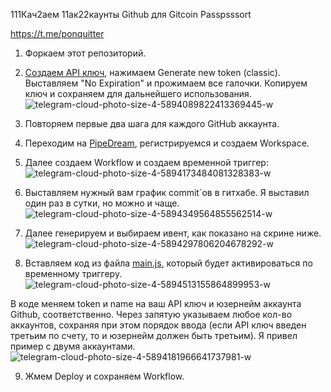 111Кач2аем 11ак22каунты Github для Gitcoin Passpsssort

https://t.me/ponquitter

1. Форкаем этот репозиторий.

2. [Создаем API ключ](https://github.com/settings/tokens/new), нажимаем Generate new token (classic). Выставляем "No 
Expiration" и прожимаем все галочки. Копируем ключ и сохраняем для дальнейшего
использования.
![telegram-cloud-photo-size-4-5894089822413369445-w](https://github.com/hhermesa/randomCatFacts/assets/56301001/4186ea57-a5c0-439f-8ad2-fae44f83f903)

3. Повторяем первые два шага для каждого GitHub аккаунта.
4. Переходим на [PipeDream](https://pipedream.com), регистрируемся и создаем Workspace.

5. Далее создаем Workflow и создаем временной триггер:
![telegram-cloud-photo-size-4-5894173484081328383-w](https://github.com/hhermesa/randomCatFacts/assets/56301001/63009e98-5ab8-4fbf-8028-a66c92292f08)

6. Выставляем нужный вам график commit`ов в гитхабе. Я выставил один раз в cутки, но можно и чаще.
![telegram-cloud-photo-size-4-5894349564855562514-w](https://github.com/hhermesa/randomCatFacts/assets/56301001/d87905d0-877d-4e8f-a134-e6ddc58ea861)

7. Далее генерируем и выбираем ивент, как показано на скрине ниже.
![telegram-cloud-photo-size-4-5894297806204678292-w](https://github.com/hhermesa/randomCatFacts/assets/56301001/81d25973-5b78-49e4-8772-258add5f89cc)

8. Вставляем код из файла [main.js](https://github.com/hhermesa/randomCatFacts/blob/main/main.js), который будет активироваться по временному 
триггеру.
![telegram-cloud-photo-size-4-5894513155864899953-w](https://github.com/hhermesa/randomCatFacts/assets/56301001/1d3709d6-992b-4f8f-aec4-32ed91457250)

В коде меняем token и name на ваш API ключ и юзернейм аккаунта Github, 
соответственно. Через запятую указываем любое кол-во аккаунтов, сохраняя при 
этом порядок ввода (если API ключ введен третьим по счету, то и юзернейм должен 
быть третьим). Я привел пример с двумя аккаунтами.
![telegram-cloud-photo-size-4-5894181966641737981-w](https://github.com/hhermesa/randomCatFacts/assets/56301001/1962142c-a89f-4ce6-a189-c55dd1560e79)

9. Жмем Deploy и сохраняем Workflow.
